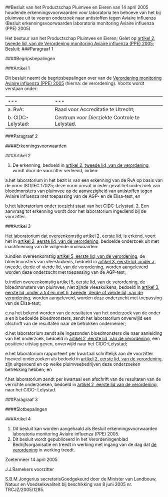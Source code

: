 <meta http-equiv='Content-Type' content='text/html; charset=utf-8' />

##Besluit van het Productschap Pluimvee en Eieren van 14 april 2005 houdende erkenningsvoorwaarden voor laboratoria ten behoeve van het bij pluimvee uit te voeren onderzoek naar antistoffen tegen Aviaire influenza (Besluit erkenningsvoorwaarden laboratoria monitoring Aviaire influenza (PPE) 2005)

Het bestuur van het Productschap Pluimvee en Eieren;
Gelet op [artikel 2, tweede lid, van de Verordening monitoring Aviaire influenza (PPE) 2005](../../../../../../../../../pbo/verordening/monitoring/aviaire/influenza/(ppe)/2005/BWBR0018201/README.md);
Besluit:
###Paragraaf 1 

####Begripsbepalingen

###Artikel 1 

Dit besluit neemt de begripsbepalingen over van de [Verordening monitoring Aviaire influenza (PPE) 2005](../../../../../../../../../pbo/verordening/monitoring/aviaire/influenza/(ppe)/2005/BWBR0018201/README.md) (hierna: de verordening). Voorts wordt verstaan onder:

| --- | --- |
|:---|:---|
|a. RvA: |Raad voor Accreditatie te Utrecht; |
|b. CIDC-Lelystad: |Centrum voor Dierziekte Controle te Lelystad. |

###Paragraaf 2 

####Erkenningsvoorwaarden

###Artikel 2 

1. De erkenning, bedoeld in [artikel 2, tweede lid, van de verordening](../../../../../../../../../pbo/verordening/monitoring/aviaire/influenza/(ppe)/2005/BWBR0018201/README.md), wordt door de voorzitter verleend, indien:

a.het laboratorium in het bezit is van een erkenning van de RvA op basis van de norm ISO/IEC 17025; deze norm omvat in ieder geval het onderzoek van bloedmonsters van pluimvee op de aanwezigheid van antistoffen tegen Aviaire influenza met toepassing van de AGP- en de Elisa-test, en

b.het laboratorium onder toezicht staat van het CIDC-Lelystad.
2. Een aanvraag tot erkenning wordt door het laboratorium ingediend bij de voorzitter.

###Artikel 3 

Het laboratorium dat overeenkomstig artikel 2, eerste lid, is erkend, voert het in [artikel 2, eerste lid, van de verordening](../../../../../../../../../pbo/verordening/monitoring/aviaire/influenza/(ppe)/2005/BWBR0018201/README.md), bedoelde onderzoek uit met inachtneming van de volgende voorwaarden:

a.indien overeenkomstig [artikel 5, eerste lid, van de verordening](../../../../../../../../../pbo/verordening/monitoring/aviaire/influenza/(ppe)/2005/BWBR0018201/README.md), de bloedmonsters van vleeskuikens, bedoeld in [artikel 3, eerste lid, onder a, tweede, derde of vierde lid, van de verordening](../../../../../../../../../pbo/verordening/monitoring/aviaire/influenza/(ppe)/2005/BWBR0018201/README.md), worden aangeleverd worden deze onderzocht met toepassing van de AGP-test;

b.indien overeenkomstig [artikel 5, eerste lid, van de verordening](../../../../../../../../../pbo/verordening/monitoring/aviaire/influenza/(ppe)/2005/BWBR0018201/README.md), de bloedmonsters van pluimvee, niet zijnde vleeskuikens, bedoeld in [artikel 3, eerste lid, onder a tot en met h, tweede, derde of vierde lid, van de verordening](../../../../../../../../../pbo/verordening/monitoring/aviaire/influenza/(ppe)/2005/BWBR0018201/README.md), worden aangeleverd, worden deze onderzocht met toepassing van de Elisa-test;

c.na het bekend worden van de resultaten van het onderzoek van de onder a en b bedoelde bloedmonsters, zendt het laboratorium onverwijld een afschrift van de resultaten naar de betrokken ondernemer;

d.het laboratorium zendt alle ingezonden bloedmonsters die naar aanleiding van het onderzoek, bedoeld in [artikel 2, eerste lid, van de verordening](../../../../../../../../../pbo/verordening/monitoring/aviaire/influenza/(ppe)/2005/BWBR0018201/README.md), een positieve uitslag geven, onverwijld naar het CIDC-Lelystad;

e.het laboratorium rapporteert per kwartaal schriftelijk aan de voorzitter hoeveel onderzoeken als bedoeld in [artikel 2, eerste lid, van de verordening](../../../../../../../../../pbo/verordening/monitoring/aviaire/influenza/(ppe)/2005/BWBR0018201/README.md), zijn uitgevoerd en op welke pluimveebedrijven deze onderzoeken betrekking hebben; en

f.het laboratorium zendt per kwartaal een afschrift van de resultaten van de verrichte onderzoeken, bedoeld in [artikel 2, eerste lid van de verordening](../../../../../../../../../pbo/verordening/monitoring/aviaire/influenza/(ppe)/2005/BWBR0018201/README.md), naar het CIDC- Lelystad.

###Paragraaf 3 

####Slotbepalingen

###Artikel 4 

1. Dit besluit kan worden aangehaald als Besluit erkenningsvoorwaarden laboratoria monitoring Aviaire influenza (PPE) 2005.
2. Dit besluit wordt gepubliceerd in het Verordeningenblad Bedrijfsorganisatie en treedt in werking met ingang van de dag dat [de verordening](../../../../../../../../../pbo/verordening/monitoring/aviaire/influenza/(ppe)/2005/BWBR0018201/README.md) in werking treedt.

Zoetermeer
14 april 2005

J.J.Ramekers
voorzitter

S.B.M.Jongerius
secretarisGoedgekeurd door de Minister van Landbouw, Natuur en Voedselkwaliteit bij beschikking van 8 juni 2005 nr. TRCJZ/2005/1285.
